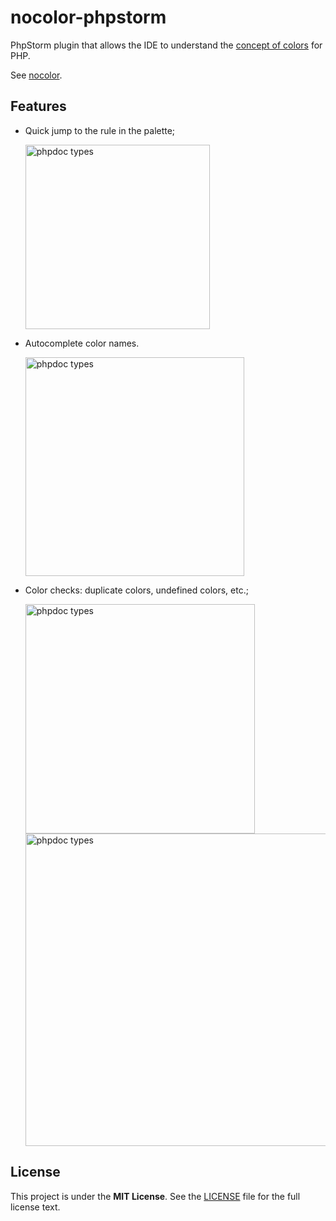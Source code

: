 # nocolor-phpstorm
PhpStorm plugin that allows the IDE to understand the [concept of colors](https://github.com/i582/phpcolor/blob/master/docs/concept_of_colors.md) for PHP.

See [nocolor](https://github.com/i582/phpcolor).

## Features

- Quick jump to the rule in the palette;

  <img width="295" alt="phpdoc types" src="https://user-images.githubusercontent.com/51853996/120945069-59998600-c740-11eb-94fb-fd88d4027f92.png">

- Autocomplete color names.

  <img width="350" alt="phpdoc types" src="https://user-images.githubusercontent.com/51853996/120945146-a2513f00-c740-11eb-92e1-6026706a9303.png">
  
- Color checks: duplicate colors, undefined colors, etc.;

  <img width="367" alt="phpdoc types" src="https://user-images.githubusercontent.com/51853996/120945215-db89af00-c740-11eb-972c-871e46cabf22.png">

  <img width="500" alt="phpdoc types" src="https://user-images.githubusercontent.com/51853996/120952603-12b58b80-c754-11eb-9588-f675c6446ea1.png">

## License

This project is under the **MIT License**. See the [LICENSE](	) file for the full license text.
